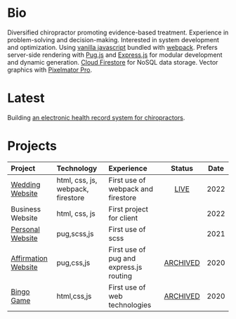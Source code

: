 
# Bio

Diversified chiropractor promoting evidence-based treatment. Experience in problem-solving and decision-making. Interested in system development and optimization. Using [vanilla javascript](http://vanilla-js.com/) bundled with [webpack](https://webpack.js.org/). Prefers server-side rendering with [Pug.js](https://pugjs.org/api/getting-started.html) and [Express.js](https://expressjs.com/) for modular development and dynamic generation. [Cloud Firestore](https://firebase.google.com/products/firestore) for NoSQL data storage. Vector graphics with [Pixelmator Pro](https://www.pixelmator.com/pro/).

# Latest

Building [an electronic health record system for chiropractors](https://github.com/tylernygrendc/praktiki).

# Projects

|Project|Technology|Experience|Status|Date|
|:---|:---|:---|:---:|:---:|
|[Wedding Website](https://github.com/tylernygrendc/wedding)|html, css, js, webpack, firestore|First use of webpack and firestore|[LIVE](https://www.nygrenfamily.info/)|2022|
|Business Website|html, css, js|First project for client||2022|
|[Personal Website](https://github.com/tylernygrendc/bio)|pug,scss,js|First use of scss||2021|
|[Affirmation Website](https://github.com/tylernygrendc/hibarbora)|pug,css,js|First use of pug and express.js routing|[ARCHIVED](https://hibarbora.web.app/)|2020|
|[Bingo Game](https://github.com/tylernygrendc/assemblybingo)|html,css,js|First use of web technologies|[ARCHIVED](https://assemblybingo-6f5bd.web.app/)|2020|

